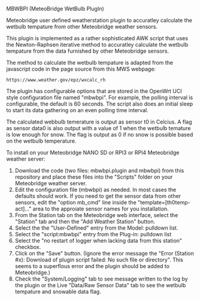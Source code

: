 MBWBPI (MeteoBridge WetBulb PlugIn)

Meteobridge user defined weatherstation plugin to accuratley calculate the wetbulb tempature from other Meteobridge weather sensors.

This plugin is implemented as a rather sophisticated AWK script that uses the Newton-Raphsen iterative method to accuratley calculate the wetbulb tempature from the data furnished by other Meteobridge sensors.

The method to calculate the wetbulb tempature is adapted from the javascript code in the page source from this MWS webpage:

    https://www.weather.gov/epz/wxcalc_rh

The plugin has configurable options that are stored in the OpenWrt UCI style configuration file named "mbwbpi". For example, the polling interval is configurable, the default is 60 seconds. The script also does an initial sleep to start its data gathering on an even polling time interval.

The calculated webbulb temerature is output as sensor t0 in Celcius. A flag as sensor data0 is also output with a value of 1 when the wetbulb temature is low enough for snow. The flag is output as 0 if no snow is possible based on the wetbulb temperature.

To install on your Meteobridge NANO SD or RPI3 or RPI4 Meteobridge weather server:

1) Download the code (two files: mbwbpi.plugin and mbwbpi) from this repository and place these files into the "Scripts" folder on your Meteobridge weather server.
2) Edit the configuration file (mbwbpi) as needed. In most cases the defaults should work. If you need to get the sensor data from other sensors, edit the "option mb_cmd" line inside the "template=[th0temp-act]..." area to the approiate sensor names for you installation.
3) From the Station tab on the Meteobridge web interface, select the "Station" tab and then the "Add Weather Station" button.
4) Select the the "User-Defined" entry from the Model: pulldown list.
5) Select the "script:mbwbpi" entry from the Plug-in: pulldown list
6) Select the "no restart of logger when lacking data from this station" checkbox.
7) Click on the "Save" button. (Ignore the error message the "Error (Station #x): Download of plugin script failed: No such file or directory". This seems to a superflous error and the plugin should be added to Meteobridge.)
8) Check the "System/Logging" tab to see message written to the log by the plugin or the Live "Data/Raw Sensor Data" tab to see the wetbulb tempature and snowable data flag.

